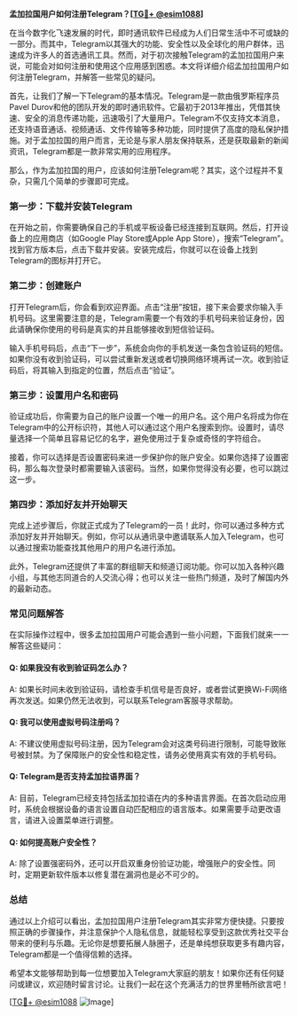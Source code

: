 **孟加拉国用户如何注册Telegram？[[TG💪+ @esim1088](https://t.me/s/esim1088)]**

在当今数字化飞速发展的时代，即时通讯软件已经成为人们日常生活中不可或缺的一部分。而其中，Telegram以其强大的功能、安全性以及全球化的用户群体，迅速成为许多人的首选通讯工具。然而，对于初次接触Telegram的孟加拉国用户来说，可能会对如何注册和使用这个应用感到困惑。本文将详细介绍孟加拉国用户如何注册Telegram，并解答一些常见的疑问。

首先，让我们了解一下Telegram的基本情况。Telegram是一款由俄罗斯程序员Pavel Durov和他的团队开发的即时通讯软件。它最初于2013年推出，凭借其快速、安全的消息传递功能，迅速吸引了大量用户。Telegram不仅支持文本消息，还支持语音通话、视频通话、文件传输等多种功能，同时提供了高度的隐私保护措施。对于孟加拉国的用户而言，无论是与家人朋友保持联系，还是获取最新的新闻资讯，Telegram都是一款非常实用的应用程序。

那么，作为孟加拉国的用户，应该如何注册Telegram呢？其实，这个过程并不复杂，只需几个简单的步骤即可完成。

### 第一步：下载并安装Telegram

在开始之前，你需要确保自己的手机或平板设备已经连接到互联网。然后，打开设备上的应用商店（如Google Play Store或Apple App Store），搜索“Telegram”。找到官方版本后，点击下载并安装。安装完成后，你就可以在设备上找到Telegram的图标并打开它。

### 第二步：创建账户

打开Telegram后，你会看到欢迎界面。点击“注册”按钮，接下来会要求你输入手机号码。这里需要注意的是，Telegram需要一个有效的手机号码来验证身份，因此请确保你使用的号码是真实的并且能够接收到短信验证码。

输入手机号码后，点击“下一步”，系统会向你的手机发送一条包含验证码的短信。如果你没有收到验证码，可以尝试重新发送或者切换网络环境再试一次。收到验证码后，将其输入到指定的位置，然后点击“验证”。

### 第三步：设置用户名和密码

验证成功后，你需要为自己的账户设置一个唯一的用户名。这个用户名将成为你在Telegram中的公开标识符，其他人可以通过这个用户名搜索到你。设置时，请尽量选择一个简单且容易记忆的名字，避免使用过于复杂或奇怪的字符组合。

接着，你可以选择是否设置密码来进一步保护你的账户安全。如果你选择了设置密码，那么每次登录时都需要输入该密码。当然，如果你觉得没有必要，也可以跳过这一步。

### 第四步：添加好友并开始聊天

完成上述步骤后，你就正式成为了Telegram的一员！此时，你可以通过多种方式添加好友并开始聊天。例如，你可以从通讯录中邀请联系人加入Telegram，也可以通过搜索功能查找其他用户的用户名进行添加。

此外，Telegram还提供了丰富的群组聊天和频道订阅功能。你可以加入各种兴趣小组，与其他志同道合的人交流心得；也可以关注一些热门频道，及时了解国内外的最新动态。

### 常见问题解答

在实际操作过程中，很多孟加拉国用户可能会遇到一些小问题，下面我们就来一一解答这些疑问：

#### Q: 如果我没有收到验证码怎么办？
A: 如果长时间未收到验证码，请检查手机信号是否良好，或者尝试更换Wi-Fi网络再次发送。如果仍然无法收到，可以联系Telegram客服寻求帮助。

#### Q: 我可以使用虚拟号码注册吗？
A: 不建议使用虚拟号码注册，因为Telegram会对这类号码进行限制，可能导致账号被封禁。为了保障账户的安全性和稳定性，请务必使用真实有效的手机号码。

#### Q: Telegram是否支持孟加拉语界面？
A: 目前，Telegram已经支持包括孟加拉语在内的多种语言界面。在首次启动应用时，系统会根据设备的语言设置自动匹配相应的语言版本。如果需要手动更改语言，请进入设置菜单进行调整。

#### Q: 如何提高账户安全性？
A: 除了设置强密码外，还可以开启双重身份验证功能，增强账户的安全性。同时，定期更新软件版本以修复潜在漏洞也是必不可少的。

### 总结

通过以上介绍可以看出，孟加拉国用户注册Telegram其实非常方便快捷。只要按照正确的步骤操作，并注意保护个人隐私信息，就能轻松享受到这款优秀社交平台带来的便利与乐趣。无论你是想要拓展人脉圈子，还是单纯想获取更多有趣内容，Telegram都是一个值得信赖的选择。

希望本文能够帮助到每一位想要加入Telegram大家庭的朋友！如果你还有任何疑问或建议，欢迎随时留言讨论。让我们一起在这个充满活力的世界里畅所欲言吧！

[[TG💪+ @esim1088](https://t.me/s/esim1088) ![Image](https://i.postimg.cc/4NQfJmqS/Snipaste-2025-05-13-00-14-12.png)]